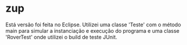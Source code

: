 # zup

Está versão foi feita no Eclipse. Utilizei uma classe 'Teste' com o método main para simular a instanciação e execução do programa e uma classe 'RoverTest' onde utilizei o build de teste JUnit.
